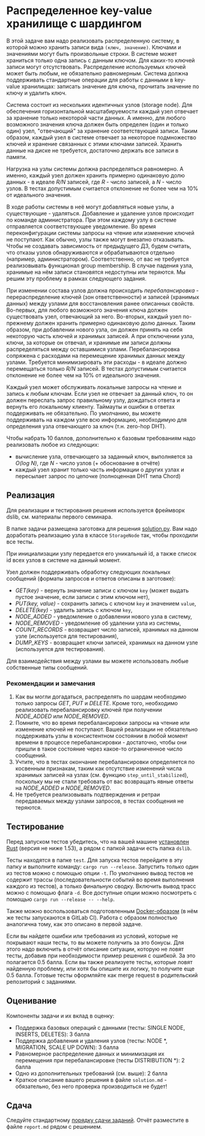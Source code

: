 # Распределенное key-value хранилище с шардингом

В этой задаче вам надо реализовать распределенную систему, в которой можно хранить записи вида `(ключ, значение)`. Ключами и значениями могут быть произвольные строки. В системе может храниться только одна запись с данным ключом. Для каких-то ключей записи могут отсутствовать. Распределение используемых ключей может быть любым, не обязательно равномерным. Система должна поддерживать стандартные операции для работы с данными в key-value хранилищах: записать значение для ключа, прочитать значение по ключу и удалить ключ.

Система состоит из нескольких идентичных узлов (storage node). Для обеспечения горизонтальной масштабируемости каждый узел отвечает за хранение только некоторой части данных. А именно, для любого возможного значения ключа должен быть определен (один и только один) узел, "отвечающий" за хранение соответствующей записи. Таким образом, каждый узел в системе отвечает за некоторое подмножество ключей и хранение связанных с этими ключами записей. Хранить данные на диске не требуется, достаточно держать все записи в памяти.

Нагрузка на узлы системы должна распределяться равномерно. А именно, каждый узел должен хранить примерно одинаковую долю данных - в идеале _R/N_ записей, где _R_ - число записей, а _N_ - число узлов. В тестах допустимым считается отклонение не более чем на 10% от идеального значения.

В ходе работы системы в неё могут добавляться новые узлы, а существующие - удаляться. Добавление и удаление узлов происходит по команде администратора. При этом каждому узлу в системе отправляется соответствующее уведомление. Во время переконфигурации системы запросы на чтение или изменение ключей не поступают. Как обычно, узлы также могут внезапно отказывать. Чтобы не создавать зависимость от предыдущего ДЗ, будем считать, что отказы узлов обнаруживаются и обрабатываются отдельно (например, администратором). Соответственно, от вас не требуется реализовывать функционал group membership. В случае падения узла, хранимые на нём записи становятся недоступны или теряются. Мы решим эту проблему в рамках следующего задания.

При изменении состава узлов должна происходить _перебалансировка_ - перераспределение ключей (зон ответственности) и записей (хранимых данных) между узлами для восстановления ранее описанных свойств. Во-первых, для любого возможного значения ключа должен существовать узел, отвечающий за него. Во-вторых, каждый узел по-прежнему должен хранить примерно одинаковую долю данных. Таким образом, при добавлении нового узла, он должен принять на себя некоторую часть ключей и хранимых записей. А при отключении узла, ключи, за которые он отвечал, и хранимые им записи должны распределяться между оставшимися узлами. Перебалансировка сопряжена с расходами на перемещение хранимых данных между узлами. Требуется минимизировать эти расходы - в идеале должно перемещаться только _R/N_ записей. В тестах допустимым считается отклонение не более чем на 10% от идеального значения.

Каждый узел может обслуживать локальные запросы на чтение и запись к любым ключам. Если узел не отвечает за данный ключ, то он должен переслать запрос правильному узлу, дождаться ответа и вернуть его локальному клиенту. Таймауты и ошибки в ответах поддерживать не обязательно. По умолчанию, вы можете поддерживать на каждом узле всю информацию, необходимую для определения узла отвечающего за ключ (т.н. zero-hop DHT). 

Чтобы набрать 10 баллов, дополнительно к базовым требованиям надо реализовать любое из следующих:

- вычисление узла, отвечающего за заданный ключ, выполняется за _O(log N)_, где _N_ - число узлов (+ обоснование в отчёте)
- каждый узел хранит только часть информации о других узлах и пересылает запрос по цепочке (полноценная DHT типа Chord) 

## Реализация

Для реализации и тестирования решения используется фреймворк dslib, см. материалы первого семинара.

В папке задачи размещена заготовка для решения [solution.py](solution.py). Вам надо доработать реализацию узла в классе `StorageNode` так, чтобы проходили все тесты.

При инициализации узлу передается его уникальный id, а также список id всех узлов в системе на данный момент.

Узел должен поддерживать обработку следующих локальных сообщений (форматы запросов и ответов описаны в заготовке):
- _GET(key)_ - вернуть значение записи с ключом `key` (может выдать пустое значение, если записи с этим ключом нет),
- _PUT(key, value)_ - сохранить запись с ключом `key` и значением `value`,
- _DELETE(key)_ - удалить запись с ключом `key`,
- _NODE_ADDED_ - уведомление о добавлении нового узла в систему,
- _NODE_REMOVED_ - уведомление об удалении узла из системы,
- _COUNT_RECORDS_ - возвращает число записей, хранимых на данном узле (используется для тестирования),
- _DUMP_KEYS_ - возвращает ключи записей, хранимых на данном узле (используется для тестирования).

Для взаимодействия между узлами вы можете использовать любые собственные типы сообщений.

### Рекомендации и замечания

1. Как вы могли догадаться, распределять по шардам необходимо только запросы _GET_, _PUT_ и _DELETE_. Кроме того, необходимо реализовать перебалансировку ключей при получении _NODE_ADDED_ или _NODE_REMOVED_.
2. Помните, что во время перебалансировки запросы на чтение или изменение ключей не поступают. Вашей реализации не обязательно поддерживать узлы в консистентном состоянии в любой момент времени в процессе перебалансировки - достаточно, чтобы они пришли в такое состояние через какое-то ограниченное число сообщений.
3. Учтите, что в тестах окончание перебалансировки определяется по косвенным признакам, таким как отсутствие изменений числа хранимых записей на узлах (см. функцию `step_until_stabilized`), поскольку мы не стали требовать от вас возвращать явные ответы на _NODE_ADDED_ и _NODE_REMOVED_. 
4. Не требуется реализовывать подтверждения и ретраи передаваемых между узлами запросов, в тестах сообщения не теряются.

## Тестирование

Перед запуском тестов убедитесь, что на вашей машине [установлен Rust](https://www.rust-lang.org/tools/install) (версия не ниже 1.53), а рядом с папкой задачи есть папка `dslib`.

Тесты находятся в папке `test`. Для запуска тестов перейдите в эту папку и выполните команду: `cargo run --release`. Запустить только один из тестов можно с помощью опции `-t`. По умолчанию вывод тестов не содержит трассы (последовательности событий во время выполнения каждого из тестов), а только финальную сводку. Включить вывод трасс можно с помощью флага `-d`. Все доступные опции можно посмотреть с помощью `cargo run --release -- --help`.

Также можно воспользоваться подготовленным [Docker-образом](Dockerfile) (в нём же тесты запускаются в GitLab CI). Работа с образом полностью аналогична тому, как это описано в первой задаче.

Если вы найдете ошибки или требования из условий, которые не покрывают наши тесты, то вы можете получить за это бонусы. Для этого надо включить в отчёт описание ситуации, которую не ловят тесты, добавив при необходимости пример решения с ошибкой. За это полагается 0.5 балла. Если вы также реализуете тесты, которые ловят найденную проблему, или хотя бы опишите их логику, то получите еще 0.5 балла. Готовые тесты оформляйте как merge request в родительский репозиторий с заданиями.

## Оценивание

Компоненты задачи и их вклад в оценку:
- Поддержка базовых операций с данными (тесты: SINGLE NODE, INSERTS, DELETES): 3 балла
- Поддержка добавления и удаления узлов (тесты: NODE *, MIGRATION, SCALE UP DOWN): 3 балла 
- Равномерное распределение данных и минимизация их перемещения при перебалансировке (тесты DISTRIBUTION *): 2 балла
- Одно из дополнительных требований (см. выше): 2 балла
- Краткое описание вашего решения в файле `solution.md` - обязательно, без него проверка производиться не будет!

## Сдача

Следуйте стандартному [порядку сдачи заданий](../README.md). Отчёт разместите в файле `report.md` рядом с решением.